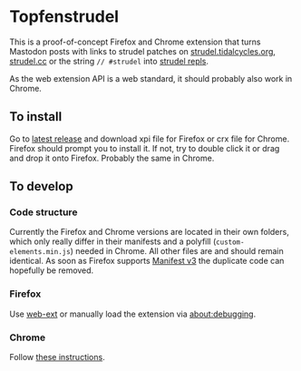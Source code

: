 # Topfenstrudel

This is a proof-of-concept Firefox and Chrome extension that turns Mastodon posts with links to strudel patches on [strudel.tidalcycles.org](https://strudel.tidalcycles.org/), [strudel.cc](https://strudel.cc/) or the string `// #strudel` into [strudel repls](https://github.com/tidalcycles/strudel).

As the web extension API is a web standard, it should probably also work in Chrome.

## To install

Go to [latest release](https://github.com/mortuosplango/topfenstrudel/releases/latest) and download xpi file for Firefox or crx file for Chrome. Firefox should prompt you to install it. If not, try to double click it or drag and drop it onto Firefox. Probably the same in Chrome.

## To develop

### Code structure

Currently the Firefox and Chrome versions are located in their own folders, which only really differ in their manifests and a polyfill (`custom-elements.min.js`) needed in Chrome. All other files are and should remain identical. As soon as Firefox supports [Manifest v3](https://extensionworkshop.com/documentation/develop/manifest-v3-migration-guide/) the duplicate code can hopefully be removed.

### Firefox 

Use [web-ext](https://extensionworkshop.com/documentation/develop/getting-started-with-web-ext/) or manually load the extension via [about:debugging](https://extensionworkshop.com/documentation/develop/browser-extension-development-tools/#testing-and-debugging-tools).

### Chrome

Follow [these instructions](https://developer.chrome.com/docs/extensions/mv3/getstarted/development-basics/#load-unpacked).

